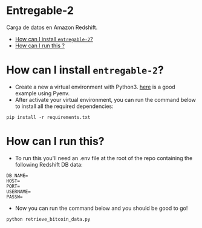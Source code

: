 
# Entregable-2
Carga de datos en Amazon Redshift.

- [How can I install `entregable-2`?](#how-can-i-install-entregable-2)
- [How can I run this ?](#how-can-i-run-this?)

# How can I install `entregable-2`?
- Create a new a virtual environment with Python3. [here](https://realpython.com/intro-to-pyenv/) is a good example using Pyenv.
- After activate your virtual environment, you can run the command below to install all the required dependencies:
```
pip install -r requirements.txt
```
# How can I run this?
- To run this you'll need an .env file at the root of the repo containing the following Redshift DB data:
```
DB_NAME=
HOST=
PORT=
USERNAME=
PASSW=
```
- Now you can run the command below and you should be good to go!
```
python retrieve_bitcoin_data.py
```